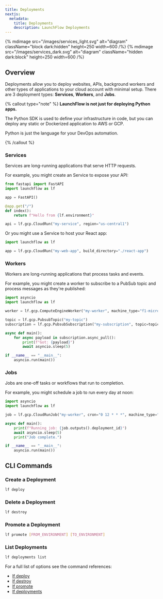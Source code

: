 ```yaml
---
title: Deployments
nextjs:
  metadata:
    title: Deployments
    description: LaunchFlow Deployments
---
```



{% mdimage src="/images/services_light.svg" alt="diagram" className="block dark:hidden" height=250 width=600 /%}
{% mdimage src="/images/services_dark.svg" alt="diagram" className="hidden dark:block" height=250 width=600 /%}


## Overview

Deployments allow you to deploy websites, APIs, background workers and other types of applications to your cloud account with minimal setup. There are 3 deployment types: **Services**, **Workers**, and **Jobs**.

{% callout type="note" %}
**LaunchFlow is not just for deploying Python apps.**

The Python SDK is used to define your infrastructure in code, but you can deploy any static or Dockerized application to AWS or GCP.

Python is just the language for your DevOps automation.

{% /callout %}

### Services
Services are long-running applications that serve HTTP requests.

For example, you might create an Service to expose your API:

```python
from fastapi import FastAPI
import launchflow as lf

app = FastAPI()

@app.get("/")
def index():
    return f"Hello from {lf.environment}"

api = lf.gcp.CloudRun("my-service", region="us-central1")
```

Or you might use a Service to host your React app:

```python
import launchflow as lf

app = lf.gcp.CloudRun("my-web-app", build_directory="./react-app")
```

### Workers
Workers are long-running applications that process tasks and events.

For example, you might create a worker to subscribe to a PubSub topic and process messages as they're published:

```python
import asyncio
import launchflow as lf

worker = lf.gcp.ComputeEngineWorker("my-worker", machine_type="f1-micro")

topic = lf.gcp.PubsubTopic("my-topic")
subscription = lf.gcp.PubsubSubscription("my-subscription", topic=topic)

async def main():
    for async payload in subscription.async_pull():
        print(f"Got: {payload}")
        await asyncio.sleep(5)

if __name__ == "__main__":
    asyncio.run(main())
```


### Jobs
Jobs are one-off tasks or workflows that run to completion.

For example, you might schedule a job to run every day at noon:

```python
import asyncio
import launchflow as lf

job = lf.gcp.CloudRunJob("my-worker", cron="0 12 * * *", machine_type="f1-micro")

async def main():
    print(f"Running job: {job.outputs().deployment_id}")
    await asyncio.sleep(5)
    print("Job complete.")

if __name__ == "__main__":
    asyncio.run(main())
```

<!-- {% tabProvider defaultLabel="GCP" %}
{% tabs %}
{% tab label="GCP" %}
1. Create a Dockerfile that can build and run your application.
2. Add a [Cloud Run](/reference/gcp-services/cloud-run) service to your `infra.py` file. Pass it the path to the Dockerfile you created if necessary (by default, it will search for one next to your `launchflow.yaml`).
3. Run `lf deploy` on the command line. This will prompt you to confirm the deployment, and create the following in GCP:
    - An [Artifact Registry](https://cloud.google.com/artifact-registry) repository to store the Docker image.
    - A [Cloud Build](https://cloud.google.com/build?hl=en) workflow to build and deploy it.
    - A [Load Balancer](https://cloud.google.com/load-balancing) to route traffic to it.
    - A [Cloud Run](https://cloud.google.com/run?hl=en) service to run it.
{% /tab %}
{% tab label="AWS" %}
1. Create a Dockerfile that can build and run your application.
2. Add a [ECS Fargate](/reference/aws-services/ecs-fargate) service to your `infra.py` file. Pass it the path to the Dockerfile you created if necessary (by default, it will search for one next to your `launchflow.yaml`).
3. Run `lf deploy` on the command line. This will prompt you to confirm the deployment, and create the following in AWS:
    - An [ECR](https://aws.amazon.com/ecr/) repository to store the Docker image.
    - A [CodeBuild](https://aws.amazon.com/codebuild/) workflow to build and deploy it.
    - An [Fargate](https://docs.aws.amazon.com/AmazonECS/latest/developerguide/AWS_Fargate.html) service to run it.
{% /tab %}
{% /tabs %}
{% /tabProvider %} -->


## CLI Commands

### Create a Deployment

```bash
lf deploy
```

### Delete a Deployment

```bash
lf destroy
```

### Promote a Deployment

```bash
lf promote [FROM_ENVIRONMENT] [TO_ENVIRONMENT]
```

### List Deployments

```bash
lf deployments list
```


For a full list of options see the command references:

- [lf deploy](/reference/cli#launchflow-deploy)
- [lf destroy](/reference/cli#launchflow-destroy)
- [lf promote](/reference/cli#launchflow-promote)
- [lf deployments](reference/cli#launchflow-deployments)
